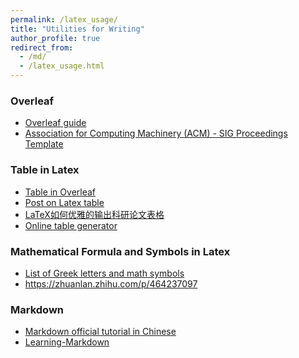 ```yaml
---
permalink: /latex_usage/
title: "Utilities for Writing"
author_profile: true
redirect_from: 
  - /md/
  - /latex_usage.html
---
```


<!--
<font color=Blue>Framework and Platform</font>
-->


### Overleaf

- [Overleaf guide](https://www.overleaf.com/learn)
- [Association for Computing Machinery (ACM) - SIG Proceedings Template](https://www.overleaf.com/latex/templates/association-for-computing-machinery-acm-sig-proceedings-template/bmvfhcdnxfty)


### Table in Latex

- [Table in Overleaf](https://www.overleaf.com/learn/latex/Tables)
- [Post on Latex table](https://zhuanlan.zhihu.com/p/647067407?utm_id=0)
- [LaTeX如何优雅的输出科研论文表格](https://zhuanlan.zhihu.com/p/662104147)
- [Online table generator](https://www.tablesgenerator.com/)


### Mathematical Formula and Symbols in Latex

- [List of Greek letters and math symbols](https://www.overleaf.com/learn/latex/List_of_Greek_letters_and_math_symbols)
- <https://zhuanlan.zhihu.com/p/464237097>


### Markdown

- [Markdown official tutorial in Chinese](https://markdown.com.cn/basic-syntax/)
- [Learning-Markdown](https://www.bookstack.cn/read/Learning-Markdown/README.md)


